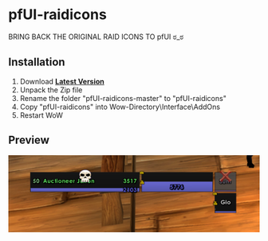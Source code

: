 # pfUI-raidicons

BRING BACK THE ORIGINAL RAID ICONS TO pfUI ಠ_ಠ

## Installation
1. Download **[Latest Version](https://github.com/xergio/pfUI-raidicons/archive/master.zip)**
2. Unpack the Zip file
3. Rename the folder "pfUI-raidicons-master" to "pfUI-raidicons"
4. Copy "pfUI-raidicons" into Wow-Directory\Interface\AddOns
5. Restart WoW

## Preview
![preview](https://raw.githubusercontent.com/xergio/pfUI-raidicons/master/preview.png)
